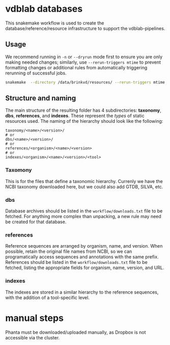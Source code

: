 # vdblab databases
This snakemake workflow is used to create the database/reference/resource infrastructure to support the vdblab-pipelines.


## Usage
We recommend running in `-n` or `--dryrun` mode first to ensure you are only making needed changes; similarly, use `--rerun-triggers mtime` to prevent formatting changes or additional rules from automatically triggering rerunning of successful jobs.
```sh
snakemake  --directory /data/brinkvd/resources/ --rerun-triggers mtime -n
```


## Structure and naming
The main structure of the resulting folder has 4 subdirectories: **taxonomy**, **dbs**, **references**, and **indexes**. These represent the *types* of static resources used. The naming of the hierarchy should look like the following:


```
taxonomy/<name>/<version>/
# or
dbs/<name>/<version>/
# or
references/<organism>/<name>/<version>
# or
indexes/<organism>/<name>/<version>/<tool>
```

### Taxomony
This is for the files that define a taxonomic hierarchy.  Currenly we have the NCBI taxonomy downloaded here, but we could also add GTDB, SILVA, etc.
### dbs
Database archives should be listed in the `workflow/downloads.txt` file to be fetched. For anything more complex than unpacking, a new rule may need be created for that database.
### references
Reference sequences are arranged by organism, name, and version. When possible, retain the original file names from NCBI, so we can programatically access sequences and annotations with the same prefix. References should be listed in the `workflow/downloads.txt` file to be fetched, listing the appropriate fields for organism, name, version, and URL.
### indexes
The indexes are stored in a similar hierarchy to the reference sequences, with the addition of a tool-specific level.


# manual steps
Phanta must be downloaded/uploaded manually, as Dropbox is not accessible via the cluster.
